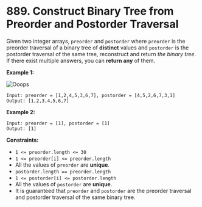 # 889. Construct Binary Tree from Preorder and Postorder Traversal
Given two integer arrays, `preorder` and `postorder` where `preorder` is the preorder traversal of a binary tree of **distinct** values and `postorder` is the postorder traversal of the same tree, reconstruct and return *the binary tree*. If there exist multiple answers, you can **return any** of them.

**Example 1:**

![Ooops](https://assets.leetcode.com/uploads/2021/07/24/lc-prepost.jpg)
```
Input: preorder = [1,2,4,5,3,6,7], postorder = [4,5,2,6,7,3,1]
Output: [1,2,3,4,5,6,7]
```

**Example 2:**
```
Input: preorder = [1], postorder = [1]
Output: [1]
```

**Constraints:**
- `1 <= preorder.length <= 30`
- `1 <= preorder[i] <= preorder.length`
- All the values of `preorder` are **unique**.
- `postorder.length == preorder.length`
- `1 <= postorder[i] <= postorder.length`
- All the values of `postorder` are **unique**.
- It is guaranteed that `preorder` and `postorder` are the preorder traversal and postorder traversal of the same binary tree.
